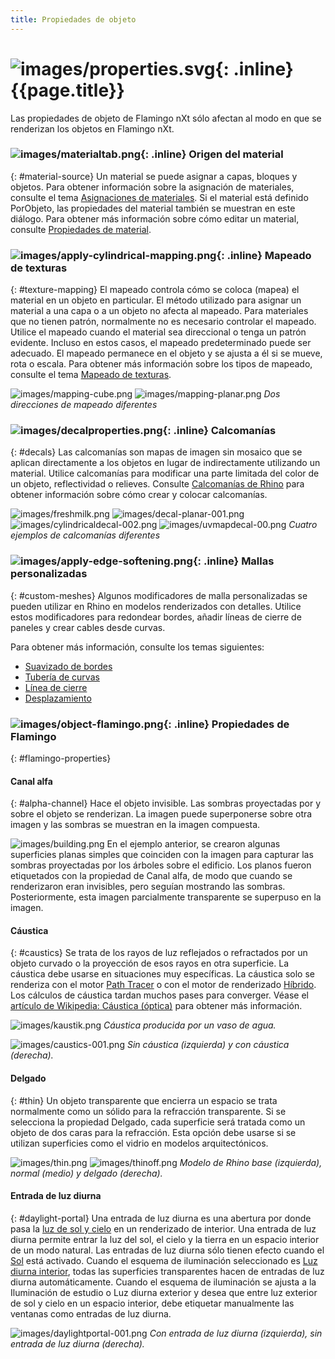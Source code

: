 ```yaml
---
title: Propiedades de objeto
---
```


#  ![images/properties.svg](images/properties.svg){: .inline} {{page.title}}
Las propiedades de objeto de Flamingo nXt sólo afectan al modo en que se renderizan los objetos en Flamingo nXt.

### ![images/materialtab.png](images/materialtab.png){: .inline} Origen del material
{: #material-source}
Un material se puede asignar a capas, bloques y objetos.  Para obtener información sobre la asignación de materiales, consulte el tema [Asignaciones de materiales](material_assignment.html). Si el material está definido PorObjeto, las propiedades del material también se muestran en este diálogo.  Para obtener más información sobre cómo editar un material, consulte [Propiedades de material](material-type-simple.html).

### ![images/apply-cylindrical-mapping.png](images/apply-cylindrical-mapping.png){: .inline} Mapeado de texturas
{: #texture-mapping}
El mapeado controla cómo se coloca (mapea) el material en un objeto en particular. El método utilizado para asignar un material a una capa o a un objeto no afecta al mapeado. Para materiales que no tienen patrón, normalmente no es necesario controlar el mapeado. Utilice el mapeado cuando el material sea direccional o tenga un patrón evidente. Incluso en estos casos, el mapeado predeterminado puede ser adecuado. El mapeado permanece en el objeto y se ajusta a él si se mueve, rota o escala. Para obtener más información sobre los tipos de mapeado, consulte el tema [Mapeado de texturas](http://docs.mcneel.com/rhino/5/help/en-us/index.htm#properties/texturemapping.htm).

![images/mapping-cube.png](images/mapping-cube.png) ![images/mapping-planar.png](images/mapping-planar.png)
*Dos direcciones de mapeado diferentes*

### ![images/decalproperties.png](images/decalproperties.png){: .inline} Calcomanías
{: #decals}
Las calcomanías son mapas de imagen sin mosaico que se aplican directamente a los objetos en lugar de indirectamente utilizando un material. Utilice calcomanías para modificar una parte limitada del color de un objeto, reflectividad o relieves. Consulte [Calcomanías de Rhino](http://docs.mcneel.com/rhino/5/help/es-es/index.htm#properties/decal.htm) para obtener información sobre cómo crear y colocar calcomanías.

![images/freshmilk.png](images/freshmilk.png) ![images/decal-planar-001.png](images/decal-planar-001.png)
![images/cylindricaldecal-002.png](images/cylindricaldecal-002.png) ![images/uvmapdecal-00.png](images/uvmapdecal-00.png)
*Cuatro ejemplos de calcomanías diferentes*

### ![images/apply-edge-softening.png](images/apply-edge-softening.png){: .inline} Mallas personalizadas
{: #custom-meshes}
Algunos modificadores de malla personalizadas se pueden utilizar en Rhino en modelos renderizados con detalles. Utilice estos modificadores para redondear bordes, añadir líneas de cierre de paneles y crear cables desde curvas.

Para obtener más información, consulte los temas siguientes:

* [Suavizado de bordes](http://docs.mcneel.com/rhino/5/help/es-es/index.htm#commands/applyedgesoftening.htm)
* [Tubería de curvas](http://docs.mcneel.com/rhino/5/help/es-es/index.htm#commands/applycurvepiping.htm)
* [Línea de cierre](http://docs.mcneel.com/rhino/5/help/es-es/index.htm#commands/applyshutlining.htm)
* [Desplazamiento](http://docs.mcneel.com/rhino/5/help/en-us/index.htm#commands/applydisplacement.htm)

### ![images/object-flamingo.png](images/object-flamingo.png){: .inline} Propiedades de Flamingo
{: #flamingo-properties}

#### Canal alfa
{: #alpha-channel}
Hace el objeto invisible. Las sombras proyectadas por y sobre el objeto se renderizan. La imagen puede superponerse sobre otra imagen y las sombras se muestran en la imagen compuesta.

![images/building.png](images/building.png)
En el ejemplo anterior, se crearon algunas superficies planas simples que coinciden con la imagen para capturar las sombras proyectadas por los árboles sobre el edificio. Los planos fueron etiquetados con la propiedad de Canal alfa, de modo que cuando se renderizaron eran invisibles, pero seguían mostrando las sombras. Posteriormente, esta imagen parcialmente transparente se superpuso en la imagen.

#### Cáustica
{: #caustics}
Se trata de los rayos de luz reflejados o refractados por un objeto curvado o la proyección de esos rayos en otra superficie. La cáustica debe usarse en situaciones muy específicas. La cáustica solo se renderiza con el motor [Path Tracer](render-tab.html#path-tracer) o con el motor de renderizado [Híbrido](render-tab.html#hybrid).  Los cálculos de cáustica tardan muchos pases para converger. Véase el [artículo de Wikipedia: Cáustica (óptica)](https://es.wikipedia.org/wiki/C%C3%A1ustica_(%C3%B3ptica)) para obtener más información.

![images/kaustik.png](images/kaustik.png)
*Cáustica producida por un vaso de agua.*

![images/caustics-001.png](images/caustics-001.png)
*Sin cáustica (izquierda) y con cáustica (derecha).*

#### Delgado
{: #thin}
Un objeto transparente que encierra un espacio se trata normalmente como un sólido para la refracción transparente. Si se selecciona la propiedad Delgado, cada superficie será tratada como un objeto de dos caras para la refracción. Esta opción debe usarse si se utilizan superficies como el vidrio en modelos arquitectónicos.

![images/thin.png](images/thin.png) ![images/thinoff.png](images/thinoff.png)
*Modelo de Rhino base (izquierda), normal (medio) y delgado (derecha).*

#### Entrada de luz diurna
{: #daylight-portal}
Una entrada de luz diurna es una abertura por donde pasa la [luz de sol y cielo](lighting-tab.html#interior-daylight) en un renderizado de interior. Una entrada de luz diurna permite entrar la luz del sol, el cielo y la tierra en un espacio interior de un modo natural. Las entradas de luz diurna sólo tienen efecto cuando el [Sol](sun-and-sky-tabs.html#sun) está activado. Cuando el esquema de iluminación seleccionado es [Luz diurna interior](lighting-tab.html#interior-daylight), todas las superficies transparentes hacen de entradas de luz diurna automáticamente. Cuando el esquema de iluminación se ajusta a la Iluminación de estudio o Luz diurna exterior y desea que entre luz exterior de sol y cielo en un espacio interior, debe etiquetar manualmente las ventanas como entradas de luz diurna.

![images/daylightportal-001.png](images/daylightportal-001.png)
*Con entrada de luz diurna (izquierda), sin entrada de luz diurna (derecha).*